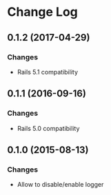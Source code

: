 # Change Log

## 0.1.2 (2017-04-29)
### Changes
- Rails 5.1 compatibility

## 0.1.1 (2016-09-16)
### Changes
- Rails 5.0 compatibility

## 0.1.0 (2015-08-13)
### Changes
- Allow to disable/enable logger

